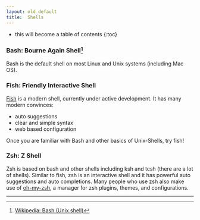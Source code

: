 ```yaml
---
layout: old_default
title:  Shells
---
```


* this will become a table of contents
{:toc}

### Bash: Bourne Again Shell[^4]

Bash is the default shell on most Linux and Unix systems (including Mac OS).

### Fish: Friendly Interactive Shell

[Fish](http://fishshell.com) is a modern shell, currently under active development.
It has many modern convinces:

- auto suggestions
- clear and simple syntax
- web based configuration

Once you are familiar with Bash and other basics of Unix-Shells, try fish!

### Zsh: Z Shell

Zsh is based on bash and other shells including ksh and tcsh (there are a lot of shells).
Similar to fish, zsh is an interactive shell and it has powerful auto suggestions and auto completions.
Many people who use zsh also make use of [oh-my-zsh](http://ohmyz.sh), a manager for zsh plugins, themes, and configurations.

---

[^4]: [Wikipedia: Bash (Unix shell)](https://en.wikipedia.org/wiki/Bash_(Unix_shell))
